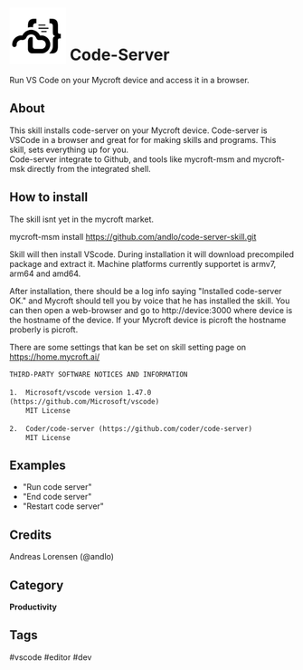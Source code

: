 # <img src='favicon.svg' card_color='#40DBB0' width='100' style='vertical-align:bottom'/> Code-Server
Run VS Code on your Mycroft device and access it in a browser.

## About
This skill installs code-server on your Mycroft device. Code-server is VSCode in a browser and great for 
for making skills and programs. This skill, sets everything up for you.   
Code-server integrate to Github, and tools like mycroft-msm and mycroft-msk directly from the integrated 
shell.


## How to install
The skill isnt yet in the mycroft market.

mycroft-msm install https://github.com/andlo/code-server-skill.git

Skill will then install VScode. During installation it will download precompiled package and extract
it. Machine platforms currently supportet is armv7, arm64 and amd64.

After installation, there should be a log info saying "Installed code-server OK." and Mycroft should tell 
you by voice that he has installed the skill.
You can then open a web-browser and go to http://device:3000 where device is the hostname of the device.
If your Mycroft device is picroft the hostname proberly is picroft. 

There are some settings that kan be set on skill setting page on https://home.mycroft.ai/ 


```
THIRD-PARTY SOFTWARE NOTICES AND INFORMATION

1.	Microsoft/vscode version 1.47.0 (https://github.com/Microsoft/vscode)
    MIT License 

2.  Coder/code-server (https://github.com/coder/code-server)
    MIT License 
``` 

## Examples
* "Run code server"
* "End code server"
* "Restart code server"

## Credits
Andreas Lorensen (@andlo)

## Category
**Productivity**

## Tags
#vscode
#editor
#dev
